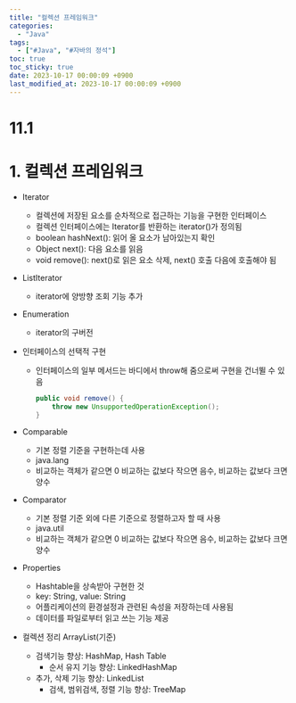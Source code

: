 ```yaml
---
title: "컬렉션 프레임워크"
categories:
  - "Java"
tags:
  - ["#Java", "#자바의 정석"]
toc: true
toc_sticky: true
date: 2023-10-17 00:00:09 +0900
last_modified_at: 2023-10-17 00:00:09 +0900
---
```

# 11.1

# 1. 컬렉션 프레임워크

- Iterator
    - 컬렉션에 저장된 요소를 순차적으로 접근하는 기능을 구현한 인터페이스
    - 컬렉션 인터페이스에는 Iterator를 반환하는 iterator()가 정의됨
    - boolean hashNext(): 읽어 올 요소가 남아있는지 확인
    - Object next(): 다음 요소를 읽음
    - void remove(): next()로 읽은 요소 삭제, next() 호출 다음에 호출해야 됨
- ListIterator
    - iterator에 양방향 조회 기능 추가
- Enumeration
    - iterator의 구버전
- 인터페이스의 선택적 구현
    - 인터페이스의 일부 메서드는 바디에서 throw해 줌으로써 구현을 건너뛸 수 있음
        
        ```java
        public void remove() {
        	throw new UnsupportedOperationException();
        }
        ```
        
- Comparable
    - 기본 정렬 기준을 구현하는데 사용
    - java.lang
    - 비교하는 객체가 같으면 0 비교하는 값보다 작으면 음수, 비교하는 값보다 크면 양수
- Comparator
    - 기본 정렬 기준 외에 다른 기준으로 정렬하고자 할 때 사용
    - java.util
    - 비교하는 객체가 같으면 0 비교하는 값보다 작으면 음수, 비교하는 값보다 크면 양수
- Properties
    - Hashtable을 상속받아 구현한 것
    - key: String, value: String
    - 어플리케이션의 환경설정과 관련된 속성을 저장하는데 사용됨
    - 데이터를 파일로부터 읽고 쓰는 기능 제공
- 컬렉션 정리 ArrayList(기준)
    - 검색기능 향상: HashMap, Hash Table
        - 순서 유지 기능 향상: LinkedHashMap
    - 추가, 삭제 기능 향상: LinkedList
        - 검색, 범위검색, 정렬 기능 향상: TreeMap